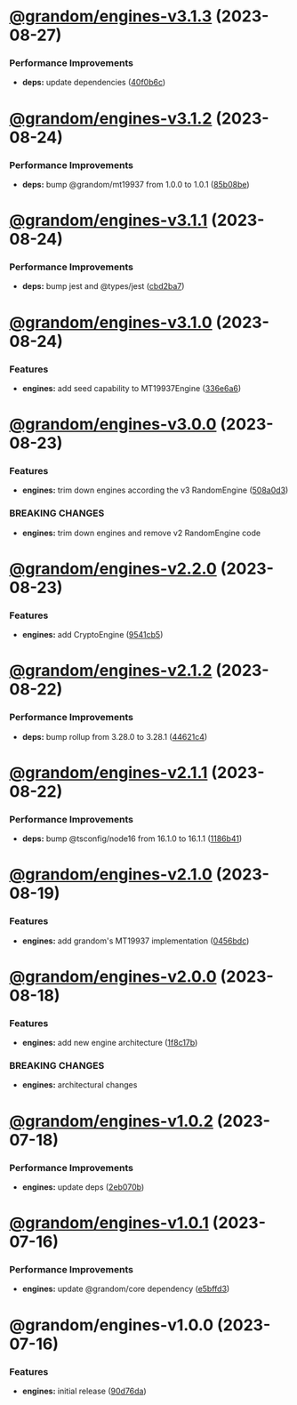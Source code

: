 # [@grandom/engines-v3.1.3](https://github.com/grandom-library/grandom-js/compare/@grandom/engines-v3.1.2...@grandom/engines-v3.1.3) (2023-08-27)


### Performance Improvements

* **deps:** update dependencies ([40f0b6c](https://github.com/grandom-library/grandom-js/commit/40f0b6c138a5c2741b11190ef2d79c6960d395f4))

# [@grandom/engines-v3.1.2](https://github.com/grandom-library/grandom-js/compare/@grandom/engines-v3.1.1...@grandom/engines-v3.1.2) (2023-08-24)


### Performance Improvements

* **deps:** bump @grandom/mt19937 from 1.0.0 to 1.0.1 ([85b08be](https://github.com/grandom-library/grandom-js/commit/85b08be9906d840345eeaa3513c373df8ccab581))

# [@grandom/engines-v3.1.1](https://github.com/grandom-library/grandom-js/compare/@grandom/engines-v3.1.0...@grandom/engines-v3.1.1) (2023-08-24)


### Performance Improvements

* **deps:** bump jest and @types/jest ([cbd2ba7](https://github.com/grandom-library/grandom-js/commit/cbd2ba75068f3f485b735e4fbc4bb9cd6fd3b098))

# [@grandom/engines-v3.1.0](https://github.com/grandom-library/grandom-js/compare/@grandom/engines-v3.0.0...@grandom/engines-v3.1.0) (2023-08-24)


### Features

* **engines:** add seed capability to MT19937Engine ([336e6a6](https://github.com/grandom-library/grandom-js/commit/336e6a6273d4fe933bde7a0585dd38995f06b00c))

# [@grandom/engines-v3.0.0](https://github.com/grandom-library/grandom-js/compare/@grandom/engines-v2.2.0...@grandom/engines-v3.0.0) (2023-08-23)


### Features

* **engines:** trim down engines according the v3 RandomEngine ([508a0d3](https://github.com/grandom-library/grandom-js/commit/508a0d3e05e401c6d84c0eecae24e9325d06827c))


### BREAKING CHANGES

* **engines:** trim down engines and remove v2 RandomEngine code

# [@grandom/engines-v2.2.0](https://github.com/grandom-library/grandom-js/compare/@grandom/engines-v2.1.2...@grandom/engines-v2.2.0) (2023-08-23)


### Features

* **engines:** add CryptoEngine ([9541cb5](https://github.com/grandom-library/grandom-js/commit/9541cb54d9e9d921957432b989551bc0293acc20))

# [@grandom/engines-v2.1.2](https://github.com/grandom-library/grandom-js/compare/@grandom/engines-v2.1.1...@grandom/engines-v2.1.2) (2023-08-22)


### Performance Improvements

* **deps:** bump rollup from 3.28.0 to 3.28.1 ([44621c4](https://github.com/grandom-library/grandom-js/commit/44621c4c01d07beeffe44dcfb7984b4c0ff0599c))

# [@grandom/engines-v2.1.1](https://github.com/grandom-library/grandom-js/compare/@grandom/engines-v2.1.0...@grandom/engines-v2.1.1) (2023-08-22)


### Performance Improvements

* **deps:** bump @tsconfig/node16 from 16.1.0 to 16.1.1 ([1186b41](https://github.com/grandom-library/grandom-js/commit/1186b418ac99f5333eb25f5b50164b2c863061bc))

# [@grandom/engines-v2.1.0](https://github.com/grandom-library/grandom-js/compare/@grandom/engines-v2.0.0...@grandom/engines-v2.1.0) (2023-08-19)


### Features

* **engines:** add grandom's MT19937 implementation ([0456bdc](https://github.com/grandom-library/grandom-js/commit/0456bdc78d8612a19229b3d4c8c4f263839d7a32))

# [@grandom/engines-v2.0.0](https://github.com/grandom-library/grandom-js/compare/@grandom/engines-v1.0.2...@grandom/engines-v2.0.0) (2023-08-18)


### Features

* **engines:** add new engine architecture ([1f8c17b](https://github.com/grandom-library/grandom-js/commit/1f8c17b03cd70a2dbd380d3d6c86eafc1414e255))


### BREAKING CHANGES

* **engines:** architectural changes

# [@grandom/engines-v1.0.2](https://github.com/grandom-library/grandom-js/compare/@grandom/engines-v1.0.1...@grandom/engines-v1.0.2) (2023-07-18)


### Performance Improvements

* **engines:** update deps ([2eb070b](https://github.com/grandom-library/grandom-js/commit/2eb070bfed5dad1ffdb92d44747a8d3fb3be4a6d))

# [@grandom/engines-v1.0.1](https://github.com/grandom-library/grandom-js/compare/@grandom/engines-v1.0.0...@grandom/engines-v1.0.1) (2023-07-16)


### Performance Improvements

* **engines:** update @grandom/core dependency ([e5bffd3](https://github.com/grandom-library/grandom-js/commit/e5bffd3e0b7e2ef905830ea5d4bc1e74db39f9cf))

# @grandom/engines-v1.0.0 (2023-07-16)


### Features

* **engines:** initial release ([90d76da](https://github.com/grandom-library/grandom-js/commit/90d76da474f45955cb9b262e1fbda33e80c70e20))
